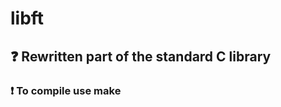# libft
## :question: Rewritten part of the standard C library
### :exclamation: To compile use make

